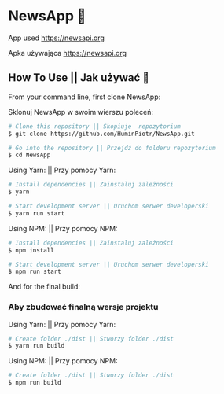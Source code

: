 # NewsApp 	📅
App used https://newsapi.org 

Apka używająca https://newsapi.org


## How To Use || Jak używać 🔧

From your command line, first clone NewsApp: 

Sklonuj NewsApp w swoim wierszu poleceń: 

```bash
# Clone this repository || Skopiuje  repozytorium
$ git clone https://github.com/HuminPiotr/NewsApp.git

# Go into the repository || Przejdź do folderu repozytorium
$ cd NewsApp

```
Using Yarn: || Przy pomocy Yarn:

```bash
# Install dependencies || Zainstaluj zależności
$ yarn

# Start development server || Uruchom serwer developerski
$ yarn run start
```

Using NPM: || Przy pomocy NPM:

```bash
# Install dependencies || Zainstaluj zależności
$ npm install

# Start development server || Uruchom serwer developerski
$ npm run start
```

And for the final build: 

### Aby zbudować finalną wersje projektu

Using Yarn: || Przy pomocy Yarn:

```bash
# Create folder ./dist || Stworzy folder ./dist
$ yarn run build

```

Using NPM: || Przy pomocy NPM:

```bash
# Create folder ./dist || Stworzy folder ./dist
$ npm run build

```



